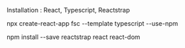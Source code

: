 Installation : React, Typescript, Reactstrap

npx create-react-app fsc --template typescript --use-npm

npm install --save reactstrap react react-dom

